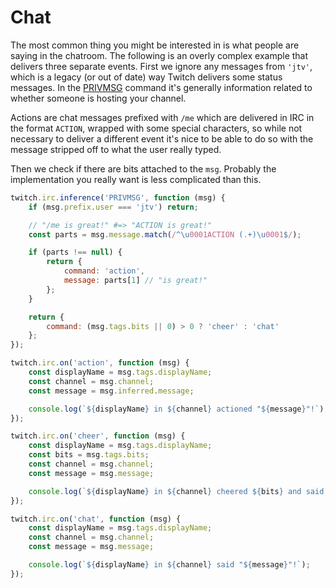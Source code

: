 # Chat

The most common thing you might be interested in is what people are saying in the chatroom. The following is an overly complex example that delivers three separate events. First we ignore any messages from `'jtv'`, which is a legacy (or out of date) way Twitch delivers some status messages. In the [PRIVMSG](https://dev.twitch.tv/docs/irc/chat-rooms/#privmsg-twitch-chat-rooms) command it's generally information related to whether someone is hosting your channel.

Actions are chat messages prefixed with `/me` which are delivered in IRC in the format `ACTION`, wrapped with some special characters, so while not necessary to deliver a different event it's nice to be able to do so with the message stripped off to what the user really typed.

Then we check if there are bits attached to the `msg`. Probably the implementation you really want is less complicated than this.

```javascript
twitch.irc.inference('PRIVMSG', function (msg) {
    if (msg.prefix.user === 'jtv') return;

    // "/me is great!" #=> "ACTION is great!"
    const parts = msg.message.match(/^\u0001ACTION (.+)\u0001$/);

    if (parts !== null) {
        return {
            command: 'action',
            message: parts[1] // "is great!"
        };
    }

    return {
        command: (msg.tags.bits || 0) > 0 ? 'cheer' : 'chat'
    };
});

twitch.irc.on('action', function (msg) {
    const displayName = msg.tags.displayName;
    const channel = msg.channel;
    const message = msg.inferred.message;

    console.log(`${displayName} in ${channel} actioned "${message}"!`);
});

twitch.irc.on('cheer', function (msg) {
    const displayName = msg.tags.displayName;
    const bits = msg.tags.bits;
    const channel = msg.channel;
    const message = msg.message;

    console.log(`${displayName} in ${channel} cheered ${bits} and said "${message}"!`);
});

twitch.irc.on('chat', function (msg) {
    const displayName = msg.tags.displayName;
    const channel = msg.channel;
    const message = msg.message;

    console.log(`${displayName} in ${channel} said "${message}"!`);
});
```
